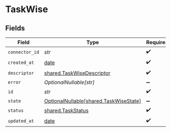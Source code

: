 # TaskWise


## Fields

| Field                                                                          | Type                                                                           | Required                                                                       | Description                                                                    |
| ------------------------------------------------------------------------------ | ------------------------------------------------------------------------------ | ------------------------------------------------------------------------------ | ------------------------------------------------------------------------------ |
| `connector_id`                                                                 | *str*                                                                          | :heavy_check_mark:                                                             | N/A                                                                            |
| `created_at`                                                                   | [date](https://docs.python.org/3/library/datetime.html#date-objects)           | :heavy_check_mark:                                                             | N/A                                                                            |
| `descriptor`                                                                   | [shared.TaskWiseDescriptor](../../models/shared/taskwisedescriptor.md)         | :heavy_check_mark:                                                             | N/A                                                                            |
| `error`                                                                        | *OptionalNullable[str]*                                                        | :heavy_minus_sign:                                                             | N/A                                                                            |
| `id`                                                                           | *str*                                                                          | :heavy_check_mark:                                                             | N/A                                                                            |
| `state`                                                                        | [OptionalNullable[shared.TaskWiseState]](../../models/shared/taskwisestate.md) | :heavy_minus_sign:                                                             | N/A                                                                            |
| `status`                                                                       | [shared.TaskStatus](../../models/shared/taskstatus.md)                         | :heavy_check_mark:                                                             | N/A                                                                            |
| `updated_at`                                                                   | [date](https://docs.python.org/3/library/datetime.html#date-objects)           | :heavy_check_mark:                                                             | N/A                                                                            |